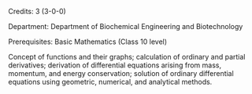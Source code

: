 Credits: 3 (3-0-0)

Department: Department of Biochemical Engineering and Biotechnology

Prerequisites: Basic Mathematics (Class 10 level)

Concept of functions and their graphs; calculation of ordinary and partial derivatives; derivation of differential equations arising from mass, momentum, and energy conservation; solution of ordinary differential equations using geometric, numerical, and analytical methods.